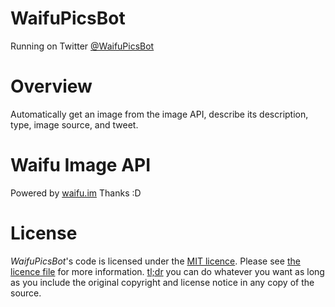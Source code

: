 # WaifuPicsBot
Running on Twitter [@WaifuPicsBot](https://twitter.com/WaifuPicsBot)

# Overview
Automatically get an image from the image API, describe its description, type, image source, and tweet.

# Waifu Image API
Powered by [waifu.im](https://waifu.im)
Thanks :D

# License
*WaifuPicsBot*'s code is licensed under the [MIT licence](https://opensource.org/licenses/MIT). Please see [the licence file](LICENCE) for more information. [tl;dr](https://tldrlegal.com/license/mit-license) you can do whatever you want as long as you include the original copyright and license notice in any copy of the source.
